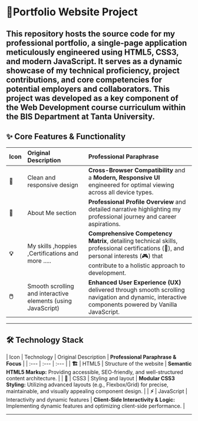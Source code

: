 
# 🌟Portfolio Website Project

This repository hosts the source code for my professional portfolio, a single-page application meticulously engineered using **HTML5, CSS3, and modern JavaScript**. It serves as a dynamic showcase of my technical proficiency, project contributions, and core competencies for potential employers and collaborators.
This project was developed as a key component of the Web Development course curriculum within the BIS Department at Tanta University. 
---

## ✨ Core Features & Functionality

| Icon | Original Description | **Professional Paraphrase** |
| :--- | :--- | :--- |
| **🎨** | Clean and responsive design | **Cross-Browser Compatibility** and a **Modern, Responsive UI** engineered for optimal viewing across all device types. |
| **👤** | About Me section | **Professional Profile Overview** and detailed narrative highlighting my professional journey and career aspirations. |
| **💡** | My skills ,hoppies ,Certifications and more ..... | **Comprehensive Competency Matrix**, detailing technical skills, professional certifications (📜), and personal interests (🎮) that contribute to a holistic approach to development. |
| **🖱️** | Smooth scrolling and interactive elements (using JavaScript) | **Enhanced User Experience (UX)** delivered through smooth scrolling navigation and dynamic, interactive components powered by Vanilla JavaScript. |

---

## 🛠️ Technology Stack

| Icon | Technology | Original Description | **Professional Paraphrase & Focus** |
| :--- | :--- | :--- |
| **🏗️** | HTML5 | Structure of the website | **Semantic HTML5 Markup:** Providing accessible, SEO-friendly, and well-structured content architecture. |
| **💅** | CSS3 | Styling and layout | **Modular CSS3 Styling:** Utilizing advanced layouts (e.g., Flexbox/Grid) for precise, maintainable, and visually appealing component design. |
| **⚡** | JavaScript | Interactivity and dynamic features | **Client-Side Interactivity & Logic:** Implementing dynamic features and optimizing client-side performance. |

---
